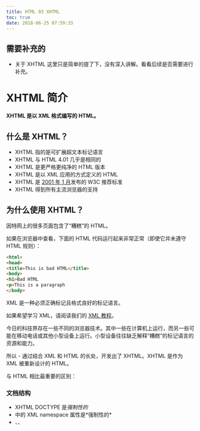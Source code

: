 ```yaml
---
title: HTML 03 XHTML
toc: true
date: 2018-06-25 07:59:33
---
```

## 需要补充的
- 关于 XHTML 这里只是简单的提了下，没有深入讲解。看看后续是否需要进行补充。



# XHTML 简介

**XHTML 是以 XML 格式编写的 HTML。**

## 什么是 XHTML？

- XHTML 指的是可扩展超文本标记语言
- XHTML 与 HTML 4.01 几乎是相同的
- XHTML 是更严格更纯净的 HTML 版本
- XHTML 是以 XML 应用的方式定义的 HTML
- XHTML 是 [2001 年 1 月](http://www.w3school.com.cn/w3c/w3c_xhtml.asp)发布的 W3C 推荐标准
- XHTML 得到所有主流浏览器的支持

## 为什么使用 XHTML？

因特网上的很多页面包含了“糟糕”的 HTML。

如果在浏览器中查看，下面的 HTML 代码运行起来非常正常（即使它并未遵守 HTML 规则）：

```html
<html>
<head>
<title>This is bad HTML</title>
<body>
<h1>Bad HTML
<p>This is a paragraph
</body>
```

XML 是一种必须正确标记且格式良好的标记语言。

如果希望学习 XML，请阅读我们的 [XML 教程](http://www.w3school.com.cn/xml/index.asp)。

今日的科技界存在一些不同的浏览器技术。其中一些在计算机上运行，而另一些可能在移动电话或其他小型设备上运行。小型设备往往缺乏解释“糟糕”的标记语言的资源和能力。

所以 - 通过结合 XML 和 HTML 的长处，开发出了 XHTML。XHTML 是作为 XML 被重新设计的 HTML。

与 HTML 相比最重要的区别：

### 文档结构

- XHTML DOCTYPE 是*强制性的*
- <html> 中的 XML namespace 属性是*强制性的*
- <html>、<head>、<title> 以及 <body> 也是*强制性的*

### 元素语法

- XHTML 元素必须*正确嵌套*
- XHTML 元素必须始终*关闭*
- XHTML 元素必须*小写*
- XHTML 文档必须有*一个根元素*

### 属性语法

- XHTML 属性必须使用*小写*
- XHTML 属性值必须用*引号包围*
- XHTML 属性最小化也是*禁止的*

## <!DOCTYPE ....> 是强制性的

XHTML 文档必须进行 XHTML 文档类型声明（XHTML DOCTYPE declaration）。

您可以在 W3School 的标签参考手册中找到完整的 [XHTML 文档类型](http://www.w3school.com.cn/tags/tag_doctype.asp)。

`<html>`、`<head>`、`<title>` 以及 `<body>` 元素也必须存在，并且必须使用 `<html>` 中的 xmlns 属性为文档规定 xml 命名空间。

下面的例子展示了带有最少的必需标签的 XHTML 文档：

```html
<!DOCTYPE html PUBLIC "-//W3C//DTD XHTML 1.0 Transitional//EN"
"http://www.w3.org/TR/xhtml1/DTD/xhtml1-transitional.dtd">

<html xmlns="http://www.w3.org/1999/xhtml">

<head>
<title>Title of document</title>
</head>

<body>
......
</body>

</html>
```

## 如何从 HTML 转换到 XHTML

1. 向每张页面的第一行添加 XHTML <!DOCTYPE>
2. 向每张页面的 html 元素添加 xmlns 属性
3. 把所有元素名改为小写
4. 关闭所有空元素
5. 把所有属性名改为小写
6. 为所有属性值加引号

## 用 W3C 验证器检验 XHTML

可以在这个地方验证你的网页是不是符合 XHTML：
https://validator.w3.org/nu/



# XHTML - 元素

**XHTML 元素是以 XML 格式编写的 HTML 元素。**

## XHTML 元素 - 语法规则

- XHTML 元素必须*正确嵌套*
- XHTML 元素必须始终*关闭*
- XHTML 元素必须*小写*
- XHTML 文档必须有*一个根元素*

## XHTML 元素必须正确嵌套

在 HTML 中，某些元素可以不正确地彼此嵌套在一起，就像这样：

```html
<b><i>This text is bold and italic</b></i>
```

在 XHTML 中，所有元素必须正确地彼此嵌套，就像这样：

```html
<b><i>This text is bold and italic</i></b>
```

## XHTML 元素必须始终关闭

这是错误的：

```html
<p>This is a paragraph
<p>This is another paragraph
```

这是正确的：

```html
<p>This is a paragraph</p>
<p>This is another paragraph</p>
```

## 空元素也必须关闭

这是错误的：

```html
A break: <br>
A horizontal rule: <hr>
An image: <img src="happy.gif" alt="Happy face">
```

这是正确的：

```html
A break: <br />
A horizontal rule: <hr />
An image: <img src="happy.gif" alt="Happy face" />
```

## XHTML 元素必须小写

这是错误的：

```html
<BODY>
<P>This is a paragraph</P>
</BODY>
```

这是正确的：

```html
<body>
<p>This is a paragraph</p>
</body>
```




# XHTML - 属性

**XHTML 属性是以 XML 格式编写的 HTML 属性。**

## XHTML 属性 - 语法规则

- XHTML 属性必须使用*小写*
- XHTML 属性值必须用*引号包围*
- XHTML 属性最小化也是*禁止的*

## XHTML 属性必须使用小写

这是错误的：

```html
<table WIDTH="100%">
```

这是正确的：

```html
<table width="100%">
```

## XHTML 属性值必须用引号包围

这是错误的：

```html
<table width=100%>
```

这是正确的：

```html
<table width="100%">
```

## 禁止属性简写

这是错误的：

```html
<input checked>
<input readonly>
<input disabled>
<option selected>
```

这是正确的：

```html
<input checked="checked" />
<input readonly="readonly" />
<input disabled="disabled" />
<option selected="selected" />
```




## 相关资料
- [W3School](http://www.w3school.com.cn)
